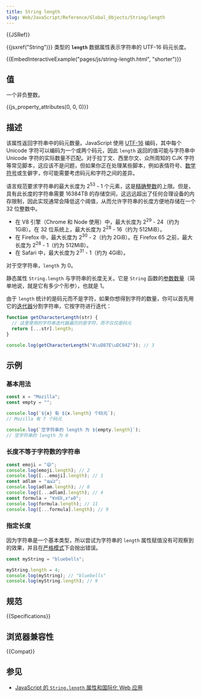 ```yaml
---
title: String length
slug: Web/JavaScript/Reference/Global_Objects/String/length
---
```


{{JSRef}}

{{jsxref("String")}} 类型的 **`length`** 数据属性表示字符串的 UTF-16 码元长度。

{{EmbedInteractiveExample("pages/js/string-length.html", "shorter")}}

## 值

一个非负整数。

{{js_property_attributes(0, 0, 0)}}

## 描述

该属性返回字符串中的码元数量。JavaScript 使用 [UTF-16](/zh-CN/docs/Web/JavaScript/Reference/Global_Objects/String#utf-16_字符、unicode_码位和字素簇) 编码，其中每个 Unicode 字符可以编码为一个或两个码元，因此 `length` 返回的值可能与字符串中 Unicode 字符的实际数量不匹配。对于拉丁文、西里尔文、众所周知的 CJK 字符等常见脚本，这应该不是问题，但如果你正在处理某些脚本，例如表情符号、[数学符号](https://zh.wikipedia.org/wiki/数学字母数字符号)或生僻字，你可能需要考虑码元和字符之间的差异。

语言规范要求字符串的最大长度为 2<sup>53</sup> - 1 个元素，这是[精确整数](/zh-CN/docs/Web/JavaScript/Reference/Global_Objects/Number/MAX_SAFE_INTEGER)的上限。但是，具有此长度的字符串需要 16384TB 的存储空间，这远远超出了任何合理设备的内存限制，因此实现通常会降低这个阈值，从而允许字符串的长度方便地存储在一个 32 位整数中。

- 在 V8 引擎（Chrome 和 Node 使用）中，最大长度为 2<sup>29</sup> - 24（约为 1GiB）。在 32 位系统上，最大长度为 2<sup>28</sup> - 16（约为 512MiB）。
- 在 Firefox 中，最大长度为 2<sup>30</sup> - 2（约为 2GiB）。在 Firefox 65 之前，最大长度为 2<sup>28</sup> - 1（约为 512MiB）。
- 在 Safari 中，最大长度为 2<sup>31</sup> - 1（约为 4GiB）。

对于空字符串，`length` 为 0。

静态属性 `String.length` 与字符串的长度无关。它是 `String` 函数的[参数数量](/zh-CN/docs/Web/JavaScript/Reference/Global_Objects/Function/length)（简单地说，就是它有多少个形参），也就是 1。

由于 `length` 统计的是码元而不是字符，如果你想得到字符的数量，你可以首先用它的[迭代器](/zh-CN/docs/Web/JavaScript/Reference/Global_Objects/String/@@iterator)分割字符串，它按字符进行迭代：

```js
function getCharacterLength(str) {
  // 这里使用的字符串迭代器遍历的是字符，而不仅仅是码元
  return [...str].length;
}

console.log(getCharacterLength("A\uD87E\uDC04Z")); // 3
```

## 示例

### 基本用法

```js
const x = "Mozilla";
const empty = "";

console.log(`${x} 有 ${x.length} 个码元`);
// Mozilla 有 7 个码元

console.log(`空字符串的 length 为 ${empty.length}`);
// 空字符串的 length 为 0
```

### 长度不等于字符数的字符串

```js
const emoji = "😄";
console.log(emoji.length); // 2
console.log([...emoji].length); // 1
const adlam = "𞤲𞥋𞤣𞤫";
console.log(adlam.length); // 8
console.log([...adlam].length); // 4
const formula = "∀𝑥∈ℝ,𝑥²≥0";
console.log(formula.length); // 11
console.log([...formula].length); // 9
```

### 指定长度

因为字符串是一个基本类型，所以尝试为字符串的 `length` 属性赋值没有可观察到的效果，并且在[严格模式](/zh-CN/docs/Web/JavaScript/Reference/Strict_mode)下会抛出错误。

```js
const myString = "bluebells";

myString.length = 4;
console.log(myString); // "bluebells"
console.log(myString.length); // 9
```

## 规范

{{Specifications}}

## 浏览器兼容性

{{Compat}}

## 参见

- [JavaScript 的 `String.length` 属性和国际化 Web 应用](https://downloads.teradata.com/blog/jasonstrimpel/2011/11/javascript-string-length-and-internationalizing-web-applications)
